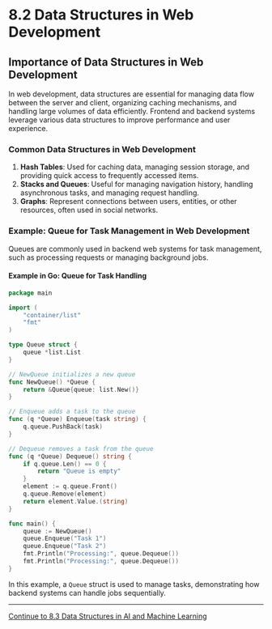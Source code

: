 
# 8.2 Data Structures in Web Development

## Importance of Data Structures in Web Development

In web development, data structures are essential for managing data flow between the server and client, organizing caching mechanisms, and handling large volumes of data efficiently. Frontend and backend systems leverage various data structures to improve performance and user experience.

### Common Data Structures in Web Development

1. **Hash Tables**: Used for caching data, managing session storage, and providing quick access to frequently accessed items.
2. **Stacks and Queues**: Useful for managing navigation history, handling asynchronous tasks, and managing request handling.
3. **Graphs**: Represent connections between users, entities, or other resources, often used in social networks.

### Example: Queue for Task Management in Web Development

Queues are commonly used in backend web systems for task management, such as processing requests or managing background jobs.

#### Example in Go: Queue for Task Handling

```go
package main

import (
    "container/list"
    "fmt"
)

type Queue struct {
    queue *list.List
}

// NewQueue initializes a new queue
func NewQueue() *Queue {
    return &Queue{queue: list.New()}
}

// Enqueue adds a task to the queue
func (q *Queue) Enqueue(task string) {
    q.queue.PushBack(task)
}

// Dequeue removes a task from the queue
func (q *Queue) Dequeue() string {
    if q.queue.Len() == 0 {
        return "Queue is empty"
    }
    element := q.queue.Front()
    q.queue.Remove(element)
    return element.Value.(string)
}

func main() {
    queue := NewQueue()
    queue.Enqueue("Task 1")
    queue.Enqueue("Task 2")
    fmt.Println("Processing:", queue.Dequeue())
    fmt.Println("Processing:", queue.Dequeue())
}
```

In this example, a `Queue` struct is used to manage tasks, demonstrating how backend systems can handle jobs sequentially.

---

[Continue to 8.3 Data Structures in AI and Machine Learning](./Section_8_3_Data_Structures_in_AI_and_Machine_Learning.md)
